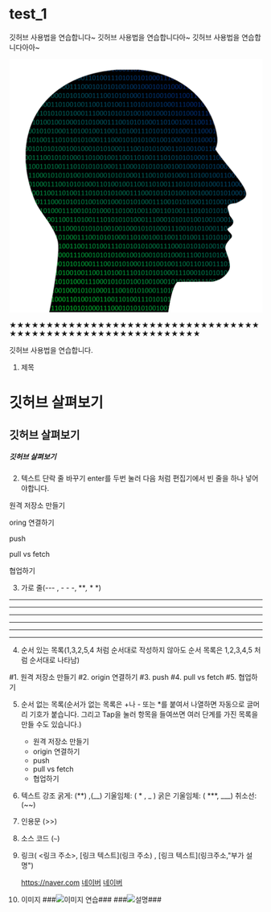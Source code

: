 # test_1
깃허브 사용법을 연습합니다~
깃허브 사용법을 연습합니다아~
깃허브 사용법을 연습합니다아아~

![머리](./image/head.png)

★★★★★★★★★★★★★★★★★★★★★★★★★★★★★★★★★★★★★★★★★★★★★★★★★★★★★★★★★★★★

깃허브 사용법을 연습합니다.
1. 제목
# 깃허브 살펴보기
## 깃허브 살펴보기
##### 깃허브 살펴보기


2. 텍스트 단락 줄 바꾸기
enter를 두번 눌러 다음 처럼 편집기에서 빈 줄을 하나 넣어야합니다.

원격 저장소 만들기

oring 연결하기

push

pull vs fetch

협업하기

3. 가로 줄(--- , - - -, ***,* * *)

---

-------------

- - -

***

************

* * *

4.  순서 있는 목록(1,3,2,5,4 처럼 순서대로 작성하지 않아도 순서 목록은 1,2,3,4,5 처럼 순서대로 나타남)

  #1. 원격 저장소 만들기
  #2. origin 연결하기
  #3. push
  #4. pull vs fetch
  #5. 협업하기

5. 순서 없는 목록(순서가 없는 목록은 +나 - 또는 *를 붙여서 나열하면 자동으로 글머리 기호가 붙습니다. 그리고 Tap을 눌러 항목을 들여쓰면 여러 단계를 가진 목록을 만들 수도 있습니다.)
     - 원격 저장소 만들기
     - origin 연결하기
     -  push
    - pull vs fetch
     - 협업하기

6. 텍스트 강조
  굵게: (**) ,(__)
  기울임체: ( * , _ )
  굵은 기울임체: ( ***, ___)
  취소선: (~~)

7. 인용문 (>>)

8. 소스 코드 (``` ~ ```)

9. 링크( <링크 주소>, [링크 텍스트](링크 주소) , [링크 텍스트](링크주소,"부가 설명")

    <https://naver.com>
   [네이버](https://naver.com)
   [네이버](https://naver.com, "검색 사이트")

10. 이미지
    ###![이미지 연습](링크)###
    ###![설명](./이미지파일/파일이름)###




